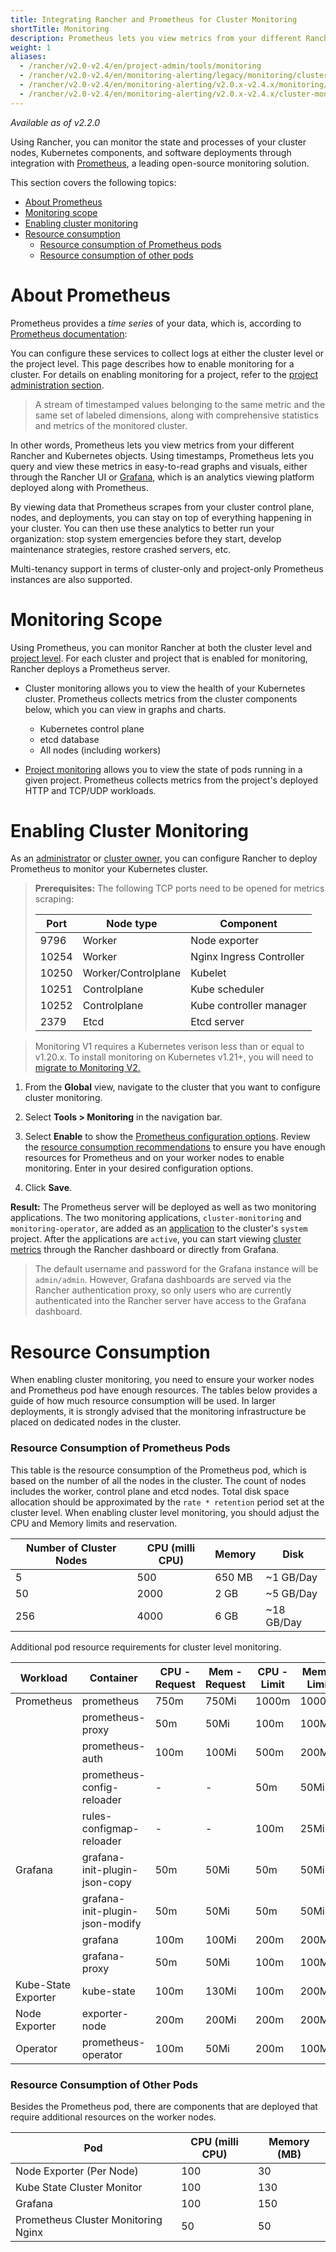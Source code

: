 ```yaml
---
title: Integrating Rancher and Prometheus for Cluster Monitoring
shortTitle: Monitoring
description: Prometheus lets you view metrics from your different Rancher and Kubernetes objects. Learn about the scope of monitoring and how to enable cluster monitoring
weight: 1
aliases:
  - /rancher/v2.0-v2.4/en/project-admin/tools/monitoring
  - /rancher/v2.0-v2.4/en/monitoring-alerting/legacy/monitoring/cluster-monitoring
  - /rancher/v2.0-v2.4/en/monitoring-alerting/v2.0.x-v2.4.x/monitoring/cluster-monitoring
  - /rancher/v2.0-v2.4/en/monitoring-alerting/v2.0.x-v2.4.x/cluster-monitoring
---
```


_Available as of v2.2.0_

Using Rancher, you can monitor the state and processes of your cluster nodes, Kubernetes components, and software deployments through integration with [Prometheus](https://prometheus.io/), a leading open-source monitoring solution.

This section covers the following topics:

- [About Prometheus](#about-prometheus)
- [Monitoring scope](#monitoring-scope)
- [Enabling cluster monitoring](#enabling-cluster-monitoring)
- [Resource consumption](#resource-consumption)
  - [Resource consumption of Prometheus pods](#resource-consumption-of-prometheus-pods)
  - [Resource consumption of other pods](#resource-consumption-of-other-pods)

# About Prometheus

Prometheus provides a _time series_ of your data, which is, according to [Prometheus documentation](https://prometheus.io/docs/concepts/data_model/):

You can configure these services to collect logs at either the cluster level or the project level. This page describes how to enable monitoring for a cluster. For details on enabling monitoring for a project, refer to the [project administration section]({{<baseurl>}}/rancher/v2.0-v2.4/en/project-admin/tools/monitoring/).

>A stream of timestamped values belonging to the same metric and the same set of labeled dimensions, along with comprehensive statistics and metrics of the monitored cluster.

In other words, Prometheus lets you view metrics from your different Rancher and Kubernetes objects. Using timestamps, Prometheus lets you query and view these metrics in easy-to-read graphs and visuals, either through the Rancher UI or [Grafana](https://grafana.com/), which is an analytics viewing platform deployed along with Prometheus.

By viewing data that Prometheus scrapes from your cluster control plane, nodes, and deployments, you can stay on top of everything happening in your cluster. You can then use these analytics to better run your organization: stop system emergencies before they start, develop maintenance strategies, restore crashed servers, etc.

Multi-tenancy support in terms of cluster-only and project-only Prometheus instances are also supported.

# Monitoring Scope

Using Prometheus, you can monitor Rancher at both the cluster level and [project level]({{<baseurl>}}/rancher/v2.0-v2.4/en/project-admin/tools/monitoring/). For each cluster and project that is enabled for monitoring, Rancher deploys a Prometheus server.

- Cluster monitoring allows you to view the health of your Kubernetes cluster. Prometheus collects metrics from the cluster components below, which you can view in graphs and charts.

    - Kubernetes control plane
    - etcd database
    - All nodes (including workers)

- [Project monitoring]({{<baseurl>}}/rancher/v2.0-v2.4/en/project-admin/tools/monitoring/) allows you to view the state of pods running in a given project. Prometheus collects metrics from the project's deployed HTTP and TCP/UDP workloads.

# Enabling Cluster Monitoring

As an [administrator]({{<baseurl>}}/rancher/v2.0-v2.4/en/admin-settings/rbac/global-permissions/) or [cluster owner]({{<baseurl>}}/rancher/v2.0-v2.4/en/admin-settings/rbac/cluster-project-roles/#cluster-roles), you can configure Rancher to deploy Prometheus to monitor your Kubernetes cluster.

> **Prerequisites:** The following TCP ports need to be opened for metrics scraping:
>
> | Port | Node type | Component |
> | --- | --- | --- |
> | 9796 | Worker | Node exporter |
> | 10254 | Worker | Nginx Ingress Controller |
> | 10250 | Worker/Controlplane | Kubelet |
> | 10251 | Controlplane | Kube scheduler |
> | 10252 | Controlplane | Kube controller manager |
> | 2379 | Etcd | Etcd server |

> Monitoring V1 requires a Kubernetes verison less than or equal to v1.20.x. To install monitoring on Kubernetes v1.21+, you will need to [migrate to Monitoring V2.]({{<baseurl>}}/rancher/v2.5/en/monitoring-alerting/migrating/)

1. From the **Global** view, navigate to the cluster that you want to configure cluster monitoring.

1. Select **Tools > Monitoring** in the navigation bar.

1. Select **Enable** to show the [Prometheus configuration options]({{<baseurl>}}/rancher/v2.0-v2.4/en/monitoring-alerting/legacy/monitoring/cluster-monitoring/prometheus/). Review the [resource consumption recommendations](#resource-consumption) to ensure you have enough resources for Prometheus and on your worker nodes to enable monitoring. Enter in your desired configuration options.

1. Click **Save**.

**Result:** The Prometheus server will be deployed as well as two monitoring applications. The two monitoring applications, `cluster-monitoring` and `monitoring-operator`, are added as an [application]({{<baseurl>}}/rancher/v2.0-v2.4/en/catalog/apps/) to the cluster's `system` project. After the applications are `active`, you can start viewing [cluster metrics]({{<baseurl>}}/rancher/v2.0-v2.4/en/monitoring-alerting/legacy/monitoring/cluster-monitoring/cluster-metrics/) through the Rancher dashboard or directly from Grafana.

> The default username and password for the Grafana instance will be `admin/admin`. However, Grafana dashboards are served via the Rancher authentication proxy, so only users who are currently authenticated into the Rancher server have access to the Grafana dashboard.

# Resource Consumption

When enabling cluster monitoring, you need to ensure your worker nodes and Prometheus pod have enough resources. The tables below provides a guide of how much resource consumption will be used. In larger deployments, it is strongly advised that the monitoring infrastructure be placed on dedicated nodes in the cluster.

### Resource Consumption of Prometheus Pods

This table is the resource consumption of the Prometheus pod, which is based on the number of all the nodes in the cluster. The count of nodes includes the worker, control plane and etcd nodes. Total disk space allocation should be approximated by the `rate * retention` period set at the cluster level. When enabling cluster level monitoring, you should adjust the CPU and Memory limits and reservation.

Number of Cluster Nodes | CPU (milli CPU) | Memory | Disk
------------------------|-----|--------|------
5 | 500 | 650 MB | ~1 GB/Day
50| 2000 | 2 GB | ~5 GB/Day
256| 4000 | 6 GB | ~18 GB/Day

Additional pod resource requirements for cluster level monitoring.

| Workload            |      Container                  | CPU - Request | Mem - Request | CPU - Limit | Mem - Limit | Configurable |
|---------------------|---------------------------------|---------------|---------------|-------------|-------------|--------------|
| Prometheus          | prometheus                      |     750m      |     750Mi     |    1000m    |    1000Mi   |       Y      |
|                     | prometheus-proxy                |      50m      |      50Mi     |     100m    |     100Mi   |       Y      |
|                     | prometheus-auth                 |     100m      |     100Mi     |     500m    |     200Mi   |       Y      |
|                     | prometheus-config-reloader      |       -       |       -       |      50m    |      50Mi   |       N      |
|                     | rules-configmap-reloader        |       -       |       -       |     100m    |      25Mi   |       N      |
| Grafana             | grafana-init-plugin-json-copy   |      50m      |      50Mi     |      50m    |      50Mi   |       Y      |
|                     | grafana-init-plugin-json-modify |      50m      |      50Mi     |      50m    |      50Mi   |       Y      |
|                     | grafana                         |     100m      |     100Mi     |     200m    |     200Mi   |       Y      |
|                     | grafana-proxy                   |      50m      |      50Mi     |     100m    |     100Mi   |       Y      |
| Kube-State Exporter | kube-state                      |     100m      |     130Mi     |     100m    |     200Mi   |       Y      |
| Node Exporter       | exporter-node                   |     200m      |     200Mi     |     200m    |     200Mi   |       Y      |
| Operator            | prometheus-operator             |     100m      |      50Mi     |     200m    |     100Mi   |       Y      |


### Resource Consumption of Other Pods

Besides the Prometheus pod, there are components that are deployed that require additional resources on the worker nodes.

Pod | CPU (milli CPU) | Memory (MB)
----|-----------------|------------
Node Exporter (Per Node) | 100 | 30
Kube State Cluster Monitor | 100 | 130
Grafana | 100 | 150
Prometheus Cluster Monitoring Nginx | 50 | 50
